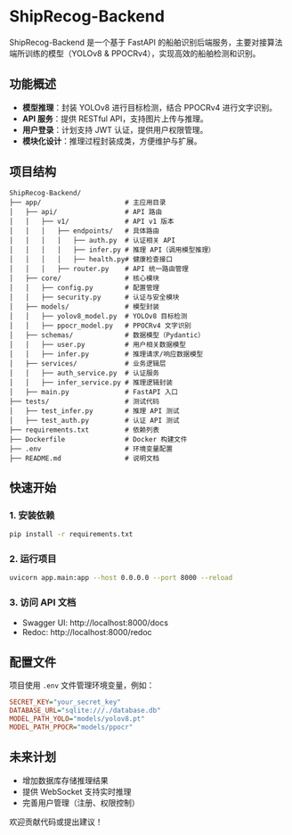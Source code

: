 # ShipRecog-Backend

ShipRecog-Backend 是一个基于 FastAPI 的船舶识别后端服务，主要对接算法端所训练的模型（YOLOv8 & PPOCRv4），实现高效的船舶检测和识别。

## 功能概述

- **模型推理**：封装 YOLOv8 进行目标检测，结合 PPOCRv4 进行文字识别。
- **API 服务**：提供 RESTful API，支持图片上传与推理。
- **用户登录**：计划支持 JWT 认证，提供用户权限管理。
- **模块化设计**：推理过程封装成类，方便维护与扩展。

## 项目结构

```
ShipRecog-Backend/
├── app/                     # 主应用目录
│   ├── api/                 # API 路由
│   │   ├── v1/              # API v1 版本
│   │   │   ├── endpoints/   # 具体路由
│   │   │   │   ├── auth.py  # 认证相关 API
│   │   │   │   ├── infer.py # 推理 API（调用模型推理）
│   │   │   │   ├── health.py# 健康检查接口
│   │   │   ├── router.py    # API 统一路由管理
│   ├── core/                # 核心模块
│   │   ├── config.py        # 配置管理
│   │   ├── security.py      # 认证与安全模块
│   ├── models/              # 模型封装
│   │   ├── yolov8_model.py  # YOLOv8 目标检测
│   │   ├── ppocr_model.py   # PPOCRv4 文字识别
│   ├── schemas/             # 数据模型（Pydantic）
│   │   ├── user.py          # 用户相关数据模型
│   │   ├── infer.py         # 推理请求/响应数据模型
│   ├── services/            # 业务逻辑层
│   │   ├── auth_service.py  # 认证服务
│   │   ├── infer_service.py # 推理逻辑封装
│   ├── main.py              # FastAPI 入口
├── tests/                   # 测试代码
│   ├── test_infer.py        # 推理 API 测试
│   ├── test_auth.py         # 认证 API 测试
├── requirements.txt         # 依赖列表
├── Dockerfile               # Docker 构建文件
├── .env                     # 环境变量配置
├── README.md                # 说明文档
```

## 快速开始

### 1. 安装依赖

```sh
pip install -r requirements.txt
```

### 2. 运行项目

```sh
uvicorn app.main:app --host 0.0.0.0 --port 8000 --reload
```

### 3. 访问 API 文档

- Swagger UI: http://localhost:8000/docs
- Redoc: http://localhost:8000/redoc

## 配置文件

项目使用 `.env` 文件管理环境变量，例如：

```ini
SECRET_KEY="your_secret_key"
DATABASE_URL="sqlite:///./database.db"
MODEL_PATH_YOLO="models/yolov8.pt"
MODEL_PATH_PPOCR="models/ppocr"
```

## 未来计划

-  增加数据库存储推理结果
-  提供 WebSocket 支持实时推理
-  完善用户管理（注册、权限控制）

欢迎贡献代码或提出建议！
